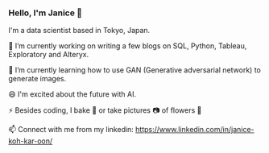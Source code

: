 ### Hello, I'm Janice 👋

I'm a data scientist based in Tokyo, Japan. 

🔭 I’m currently working on writing a few blogs on SQL, Python, Tableau, Exploratory and Alteryx. 

🌱 I’m currently learning how to use GAN (Generative adversarial network) to generate images. 

😄 I'm excited about the future with AI. 

⚡ Besides coding, I bake 🍞 or take pictures 📷 of flowers 💐

📫 Connect with me from my linkedin: https://www.linkedin.com/in/janice-koh-kar-oon/
<!--
**zapjanice/zapjanice** is a ✨ _special_ ✨ repository because its `README.md` (this file) appears on your GitHub profile.


Here are some ideas to get you started:

- 🔭 I’m currently working on ...
- 🌱 I’m currently learning ...
- 👯 I’m looking to collaborate on ...
- 🤔 I’m looking for help with ...
- 💬 Ask me about ...
- 📫 How to reach me: ...
- 😄 Pronouns: ...
- ⚡ Fun fact: ...


-->
